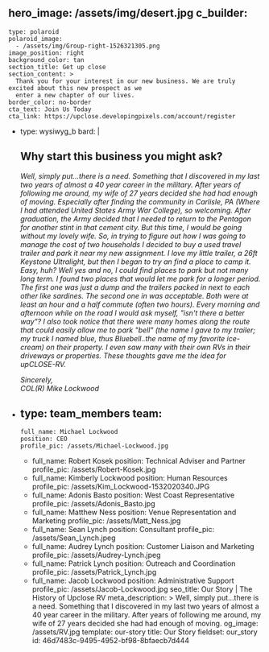 hero_image: /assets/img/desert.jpg
c_builder:
  - 
    type: polaroid
    polaroid_image:
      - /assets/img/Group-right-1526321305.png
    image_position: right
    background_color: tan
    section_title: Get up close
    section_content: >
      Thank you for your interest in our new business. We are truly excited about this new prospect as we
      enter a new chapter of our lives.
    border_color: no-border
    cta_text: Join Us Today
    cta_link: https://upclose.developingpixels.com/account/register
  - 
    type: wysiwyg_b
    bard: |
      <h2>Why start this business you might ask?<br></h2><p><i>Well, simply put...there is a need. Something that I discovered in my last two years of almost a 40 year career in the military. After years of following me around, my wife of 27 years decided she had had enough of moving. Especially after finding the community in Carlisle, PA (Where I had attended United States Army War College), so welcoming. After graduation, the Army decided that I needed to return to the Pentagon for another stint in that cement city. But this time, I would be going without my lovely wife. So, in trying to figure out how I was going to manage the cost of two households I decided to buy a used travel trailer and park it near my new assignment. I love my little trailer, a 26ft Keystone Ultralight, but then I began to try an find a place to camp it. Easy, huh? Well yes and no, I could find places to park but not many long term. I found two places that would let me park for a longer period. The first one was just a dump and the trailers packed in next to each other like sardines. The second one in was acceptable. Both were at least an hour and a half commute (often two hours). Every morning and afternoon while on the road I would ask myself, "isn't there a better way"? I also took notice that there were many homes along the route that could easily allow me to park "bell" (the name I gave to my trailer; my truck I named blue, thus Bluebell..the name of my favorite ice-cream) on their property. I even saw many with their own RVs in their driveways or properties. These thoughts gave me the idea for upCLOSE-RV.</i></p><p><i>Sincerely,&nbsp;<br>COL(R) Mike Lockwood</i></p>
  - 
    type: team_members
    team:
      - 
        full_name: Michael Lockwood
        position: CEO
        profile_pic: /assets/Michael-Lockwood.jpg
      - 
        full_name: Robert Kosek
        position: Technical Adviser and Partner
        profile_pic: /assets/Robert-Kosek.jpg
      - 
        full_name: Kimberly Lockwood
        position: Human Resources
        profile_pic: /assets/Kim_Lockwood-1532020340.JPG
      - 
        full_name: Adonis Basto
        position: West Coast Representative
        profile_pic: /assets/Adonis_Basto.jpg
      - 
        full_name: Matthew Ness
        position: Venue Representation and Marketing
        profile_pic: /assets/Matt_Ness.jpg
      - 
        full_name: Sean Lynch
        position: Consultant
        profile_pic: /assets/Sean_Lynch.jpeg
      - 
        full_name: Audrey Lynch
        position: Customer Liaison and Marketing
        profile_pic: /assets/Audrey-Lynch.jpeg
      - 
        full_name: Patrick Lynch
        position: Outreach and Coordination
        profile_pic: /assets/Patrick_Lynch.jpg
      - 
        full_name: Jacob Lockwood
        position: Administrative Support
        profile_pic: /assets/Jacob-Lockwood.jpg
seo_title: Our Story | The History of Upclose RV
meta_description: >
  Well, simply put...there is a need. Something that I discovered in my last two years of almost a 40
  year career in the military. After years of following me around, my wife of 27 years decided she had
  had enough of moving.
og_image: /assets/RV.jpg
template: our-story
title: Our Story
fieldset: our_story
id: 46d7483c-9495-4952-bf98-8bfaecb7d444
